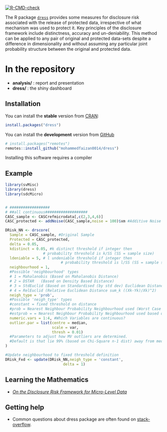 
<!-- README.md is generated from README.Rmd. Please edit that file -->
<!-- badges: start -->

[![R-CMD-check](https://github.com/mohammedfaizan0014/dress/workflows/R-CMD-check/badge.svg)](https://github.com/mohammedfaizan0014/dress/actions)
<!-- badges: end -->

The R package
[`dress`](https://mohammedfaizan0014.github.io/dress/index.html)
provides some measures for disclosure risk associated with the release
of protected data, irrespective of what mechanism was used to protect
it. Key principles of the disclosure framework include distinctness,
accuracy and un-deniability. This method can be applied to any pair of
original and protected data-sets despite a difference in dimensionality
and without assuming any particular joint probability structure between
the original and protected data.

# In the repository

-   **analysis/** : report and presentation
-   **dress/** : the shiny dashboard

## Installation

You can install the **stable** version from
[CRAN](https://cran.r-project.org/package=dress):

``` r
install.packages("dress")
```

You can install the **development** version from
[GitHub](https://github.com/mohammedfaizan0014/dress)

``` r
# install.packages("remotes")
remotes::install_github("mohammedfaizan0014/dress")
```

Installing this software requires a compiler

## Example

``` r
library(svMisc)
library(dress)
library(sdcMicro)


# ##################
# ##all continuous###################
CASC_sample <- CASCrefmicrodata[,c(2,3,4,6)]
CASC_protected <- addNoise(CASC_sample,noise = 100)$xm #Additive Noise protected

DRisk_NN <- drscore(
  Sample = CASC_sample, #Original Sample
  Protected = CASC_protected,
  delta = 0.05,
  kdistinct = 0.05, #k distinct threshold if integer then
                 # probability threshold is k/SS (SS = sample size)
  ldeniable = 5, # l undeniable threshold if integer then
                         # probability threshold is l/SS (SS = sample size)
  neighbourhood = 1,
  #Possible 'neighbourhood' types
  # 1 = Mahalanobis (Based on Mahalanobis Distance)
  # 2 = DSTAR   (Based on Density Based Distance)
  # 3 = StdEuclid (Based on Standardised (by std dev) Euclidean Distance)
  # 4 = RelEuclid (Relative Euclidean Distance sum_k ((Xk-Yk)/Xk)^2)
  neigh_type = 'prob',
  #Possible 'neigh_type' types
  #constant = fixed threshold on distance
  #prob = Nearest Neighbour Probability Neighbourhood used (Worst Case Scenario 1)
  #estprob = = Nearest Neighbour Probability Neighbourhood used based on protected density (Worst Case Scenario 2)
  numeric.vars = 1:4, #Which Variables are continuous?
  outlier.par = list(centre = median,
                     scale = var,
                     thresh = 0.01)
  #Parameters to adjust how MV outliers are determined.
  #Default is that lie 99% (based on Chi-Square n-1 dist) away from median after scale by variance.
)

#Update neighbourhood to fixed threshold definition
DRisk_Fxd <- update(DRisk_NN,neigh_type = 'constant',
                          delta = 1)
```

## Learning the Mathematics

-   *[On the Disclosure Risk Framework for Micro-Level Data]()*
    <!-- the paper  -->

## Getting help

-   Common questions about dress package are often found on
    [stack-overflow](https://stackoverflow.com/).
